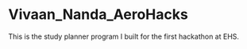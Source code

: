 # Vivaan_Nanda_AeroHacks
This is the study planner program I built for the first hackathon at EHS. 
